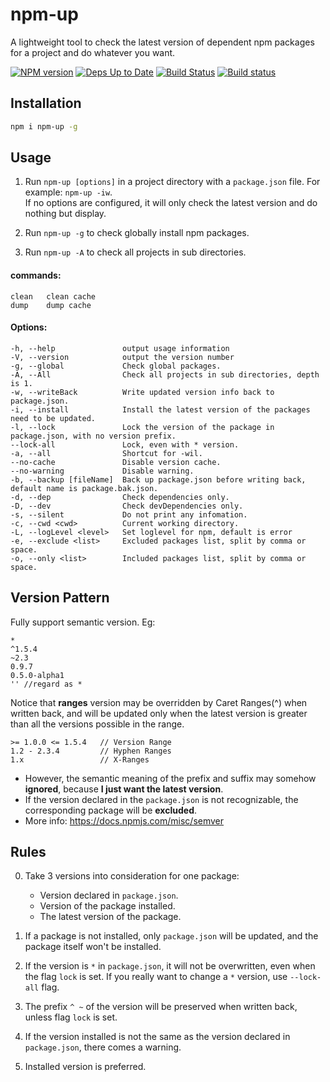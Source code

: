 npm-up
======

A lightweight tool to check the latest version of dependent npm packages for a project and do whatever you want.

[![NPM version](https://badge.fury.io/js/npm-up.svg)](http://badge.fury.io/js/npm-up)
[![Deps Up to Date](https://david-dm.org/dracupid/npm-up.svg?style=flat)](https://david-dm.org/dracupid/npm-up)
[![Build Status](https://travis-ci.org/dracupid/npm-up.svg)](https://travis-ci.org/dracupid/npm-up)
[![Build status](https://ci.appveyor.com/api/projects/status/github/dracupid/npm-up?svg=true)](https://ci.appveyor.com/project/dracupid/npm-up)

## Installation
```bash
npm i npm-up -g
```

## Usage
1. Run `npm-up [options]` in a project directory with a `package.json` file. For example: `npm-up -iw`. <br/>
If no options are configured, it will only check the latest version and do nothing but display.

2. Run `npm-up -g` to check globally install npm packages.

3. Run `npm-up -A` to check all projects in sub directories.

#### commands:

```
clean   clean cache
dump    dump cache
```

#### Options:
```
-h, --help               output usage information
-V, --version            output the version number
-g, --global             Check global packages.
-A, --All                Check all projects in sub directories, depth is 1.
-w, --writeBack          Write updated version info back to package.json.
-i, --install            Install the latest version of the packages need to be updated.
-l, --lock               Lock the version of the package in package.json, with no version prefix.
--lock-all               Lock, even with * version.
-a, --all                Shortcut for -wil.
--no-cache               Disable version cache.
--no-warning             Disable warning.
-b, --backup [fileName]  Back up package.json before writing back, default name is package.bak.json.
-d, --dep                Check dependencies only.
-D, --dev                Check devDependencies only.
-s, --silent             Do not print any infomation.
-c, --cwd <cwd>          Current working directory.
-L, --logLevel <level>   Set loglevel for npm, default is error
-e, --exclude <list>     Excluded packages list, split by comma or space.
-o, --only <list>        Included packages list, split by comma or space.
```

## Version Pattern
Fully support semantic version. Eg:
```
*
^1.5.4
~2.3
0.9.7
0.5.0-alpha1
'' //regard as *
```

Notice that **ranges** version may be overridden by Caret Ranges(^) when written back, and will be updated only when the latest version is greater than all the versions possible in the range.
```
>= 1.0.0 <= 1.5.4   // Version Range
1.2 - 2.3.4         // Hyphen Ranges
1.x                 // X-Ranges
```
- However, the semantic meaning of the prefix and suffix may somehow **ignored**, because **I just want the latest version**.
- If the version declared in the `package.json` is not recognizable, the corresponding package will be **excluded**.
- More info: https://docs.npmjs.com/misc/semver

## Rules
0. Take 3 versions into consideration for one package:
    - Version declared in `package.json`.
    - Version of the package installed.
    - The latest version of the package.

0. If a package is not installed, only `package.json` will be updated, and the package itself won't be installed.

0. If the version is `*` in `package.json`, it will not be overwritten, even when the flag `lock` is set. If you really want to change a `*` version, use `--lock-all` flag.

0. The prefix `^ ~` of the version will be preserved when written back, unless flag `lock` is set.

0. If the version installed is not the same as the version declared in `package.json`, there comes a warning.

5. Installed version is preferred.
